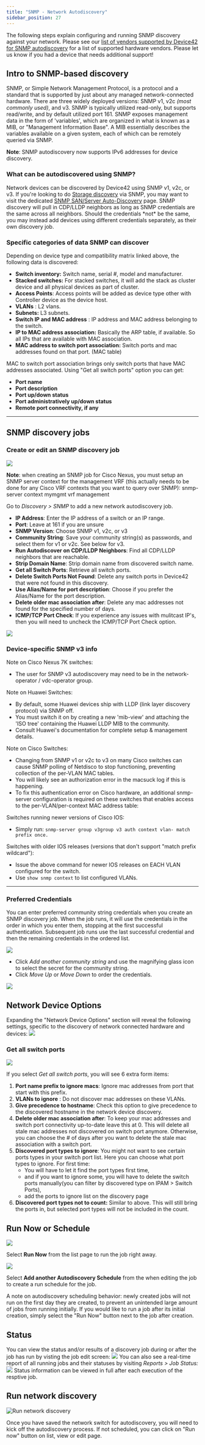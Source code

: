 ```yaml
---
title: "SNMP - Network Autodiscovery"
sidebar_position: 27
---
```


The following steps explain configuring and running SNMP discovery against your network. Please see our [list of vendors supported by Device42 for SNMP autodiscovery](https://docs.device42.com/auto-discovery/vendors-supported-in-snmp-auto-discovery/) for a list of supported hardware vendors. Please let us know if you had a device that needs additional support!

## Intro to SNMP-based discovery

SNMP, or Simple Network Management Protocol, is a protocol and a standard that is supported by just about any managed network-connected hardware. There are three widely deployed versions: SNMP v1, v2c _(most commonly used)_, and v3. SNMP is typically utilized read-only, but supports read/write, and by default utilized port 161. SNMP exposes management data in the form of 'variables', which are organized in what is known as a MIB, or "Management Information Base". A MIB essentially describes the variables available on a given system, each of which can be remotely queried via SNMP.

**Note**: SNMP autodiscovery now supports IPv6 addresses for device discovery.

### What can be autodiscovered using SNMP?

Network devices can be discovered by Device42 using SNMP v1, v2c, or v3. If you're looking to do [Storage discovery](storage_arrays_autodiscovery/snmp-san-server-auto-discovery) via SNMP, you may want to visit the dedicated [SNMP SAN/Server Auto-Discovery](storage_arrays_autodiscovery/snmp-san-server-auto-discovery) page. SNMP discovery will pull in CDP/LLDP neighbors as long as SNMP credentials are the same across all neighbors. Should the credentials \*not\* be the same, you may instead add devices using different credentials separately, as their own discovery job.

### Specific categories of data SNMP can discover

Depending on device type and compatibility matrix linked above, the following data is discovered:

- **Switch inventory:** Switch name, serial #, model and manufacturer.
- **Stacked switches:** For stacked switches, it will add the stack as cluster device and all physical devices as part of cluster.
- **Access Points**: Access points will be added as device type other with Controller device as the device host.
- **VLANs** : L2 vlans.
- **Subnets:** L3 subnets.
- **Switch IP and MAC address** : IP address and MAC address belonging to the switch.
- **IP to MAC address association:** Basically the ARP table, if available. So all IPs that are available with MAC association.
- **MAC address to switch port association:** Switch ports and mac addresses found on that port. (MAC table)

MAC to switch port association brings only switch ports that have MAC addresses associated. Using "Get all switch ports" option you can get:

- **Port name**
- **Port description**
- **Port up/down status**
- **Port administratively up/down status**
- **Remote port connectivity, if any**

* * *

## SNMP discovery jobs

### Create or edit an SNMP discovery job

![](/assets/images/SNMP-menuadd-job-700x395.png)

**Note**: when creating an SNMP job for Cisco Nexus, you must setup an SNMP server context for the management VRF (this actually needs to be done for any Cisco VRF contexts that you want to query over SNMP): snmp\-server context mymgmt vrf management

Go to _Discovery > SNMP_ to add a new network autodiscovery job.

- **IP Address**: Enter the IP address of a switch or an IP range.
- **Port**: Leave at 161 if you are unsure
- **SNMP Version**: Choose SNMP v1, v2c, or v3
- **Community String**: Save your community string(s) as passwords, and select them for v1 or v2c. See below for v3.
- **Run Autodiscover on CDP/LLDP Neighbors**: Find all CDP/LLDP neighbors that are reachable.
- **Strip Domain Name**: Strip domain name from discovered switch name.
- **Get all Switch Ports**: Retrieve all switch ports.
- **Delete Switch Ports Not Found**: Delete any switch ports in Device42 that were not found in this discovery.
- **Use Alias/Name for port description**: Choose if you prefer the Alias/Name for the port description.
- **Delete older mac association after**: Delete any mac addresses not found for the specified number of days.
- **ICMP/TCP Port Check**: If you experience any issues with mulitcast IP's, then you will need to uncheck the ICMP/TCP Port Check option.

![](/assets/images/Screen-Shot-2022-05-01-at-2.28.26-PM.png)

### Device-specific SNMP v3 info

Note on Cisco Nexus 7K switches:
- The user for SNMP v3 autodiscovery may need to be in the network-operator / vdc-operator group.

Note on Huawei Switches:
- By default, some Huawei devices ship with LLDP (link layer discovery protocol) via SNMP off.
- You must switch it on by creating a new 'mib-view' and attaching the 'ISO tree' containing the Huawei LLDP MIB to the community.
- Consult Huawei's documentation for complete setup & management details.

Note on Cisco Switches:
- Changing from SNMP v1 or v2c to v3 on many Cisco switches can cause SNMP polling of Netdisco to stop functioning, preventing collection of the per-VLAN MAC tables.
- You will likely see an authorization error in the macsuck log if this is happening.
- To fix this authentication error on Cisco hardware, an additional snmp-server configuration is required on these switches that enables access to the per-VLAN/per-context MAC address table:

Switches running newer versions of Cisco IOS:
- Simply run: `snmp-server group v3group v3 auth context vlan- match prefix once.`

Switches with older IOS releases (versions that don't support "match prefix wildcard"):
- Issue the above command for newer IOS releases on EACH VLAN configured for the switch.
- Use `show snmp context` to list configured VLANs.


* * *

### Preferred Credentials

You can enter preferred community string credentials when you create an SNMP discovery job. When the job runs, it will use the credentials in the order in which you enter them, stopping at the first successful authentication. Subsequent job runs use the last successful credential and then the remaining credentials in the ordered list. 

![](/assets/images/SNMP-multi-creds-1-700x338.png)

- Click _Add another community string_ and use the magnifying glass icon to select the secret for the community string.
- Click _Move Up_ or _Move Down_ to order the credentials.

![](/assets/images/v3_creds.png)

## Network Device Options

Expanding the "Network Device Options" section will reveal the following settings, specific to the discovery of network connected hardware and devices: ![](/assets/images/SNMP-add-job-net-device-options-700x323.png)

### Get all switch ports

![](/assets/images/SNMP-add-job-net-device-options-2-700x399.png) 

If you select _Get all switch ports_, you will see 6 extra form items:

1. **Port name prefix to ignore macs**: Ignore mac addresses from port that start with this prefix.
2. **VLANs to ignore** : Do not discover mac addresses on these VLANs.
3. **Give precedence to hostname**: Check this option to give precedence to the discovered hostname in the network device discovery.
4. **Delete older mac association after**: To keep your mac addresses and switch port connectivity up-to-date leave this at 0. This will delete all stale mac addresses not discovered on switch port anymore. Otherwise, you can choose the # of days after you want to delete the stale mac association with a switch port.
5. **Discovered port types to ignore**: You might not want to see certain ports types in your switch port list. Here you can choose what port types to ignore. For first time:
    - You will have to let it find the port types first time,
    - and if you want to ignore some, you will have to delete the switch ports manually(you can filter by discovered type on IPAM > Switch Ports),
    - add the ports to ignore list on the discovery page
6. **Discovered port types not to count:** Similar to above. This will still bring the ports in, but selected port types will not be included in the count.

## Run Now or Schedule

![](/assets/images/image-700x115.png)

Select **Run Now** from the list page to run the job right away.

![](/assets/images/AD_Blade-Discovery-Run-Schedule.png)

Select **Add another Autodiscovery Schedule** from the when editing the job to create a run schedule for the job.

A note on autodiscovery scheduling behavior: newly created jobs will not run on the first day they are created, to prevent an unintended large amount of jobs from running initially. If you would like to run a job after its initial creation, simply select the "Run Now" button next to the job after creation.

## Status

You can view the status and/or results of a discovery job during or after the job has run by visting the job edit screen: ![](/assets/images/SNMP-job-status-tab-700x233.png) You can also see a real-time report of all running jobs and their statuses by visiting _Reports > Job Status:_ ![](/assets/images/SNMP-job-status-dashboard-700x223.png) Status information can be viewed in full after each execution of the resptive job.

## Run network discovery

![Run network discovery](/assets/images/run_network_discovery-2018v15.png) 

Once you have saved the network switch for autodiscovery, you will need to kick off the autodiscovery process. If not scheduled, you can click on "Run now" button on list, view or edit page.
